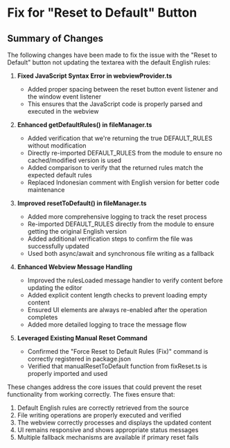 # Fix for "Reset to Default" Button

## Summary of Changes

The following changes have been made to fix the issue with the "Reset to Default" button not updating the textarea with the default English rules:

1. **Fixed JavaScript Syntax Error in webviewProvider.ts**

   - Added proper spacing between the reset button event listener and the window event listener
   - This ensures that the JavaScript code is properly parsed and executed in the webview

2. **Enhanced getDefaultRules() in fileManager.ts**

   - Added verification that we're returning the true DEFAULT_RULES without modification
   - Directly re-imported DEFAULT_RULES from the module to ensure no cached/modified version is used
   - Added comparison to verify that the returned rules match the expected default rules
   - Replaced Indonesian comment with English version for better code maintenance

3. **Improved resetToDefault() in fileManager.ts**

   - Added more comprehensive logging to track the reset process
   - Re-imported DEFAULT_RULES directly from the module to ensure getting the original English version
   - Added additional verification steps to confirm the file was successfully updated
   - Used both async/await and synchronous file writing as a fallback

4. **Enhanced Webview Message Handling**

   - Improved the rulesLoaded message handler to verify content before updating the editor
   - Added explicit content length checks to prevent loading empty content
   - Ensured UI elements are always re-enabled after the operation completes
   - Added more detailed logging to trace the message flow

5. **Leveraged Existing Manual Reset Command**
   - Confirmed the "Force Reset to Default Rules (Fix)" command is correctly registered in package.json
   - Verified that manualResetToDefault function from fixReset.ts is properly imported and used

These changes address the core issues that could prevent the reset functionality from working correctly. The fixes ensure that:

1. Default English rules are correctly retrieved from the source
2. File writing operations are properly executed and verified
3. The webview correctly processes and displays the updated content
4. UI remains responsive and shows appropriate status messages
5. Multiple fallback mechanisms are available if primary reset fails

